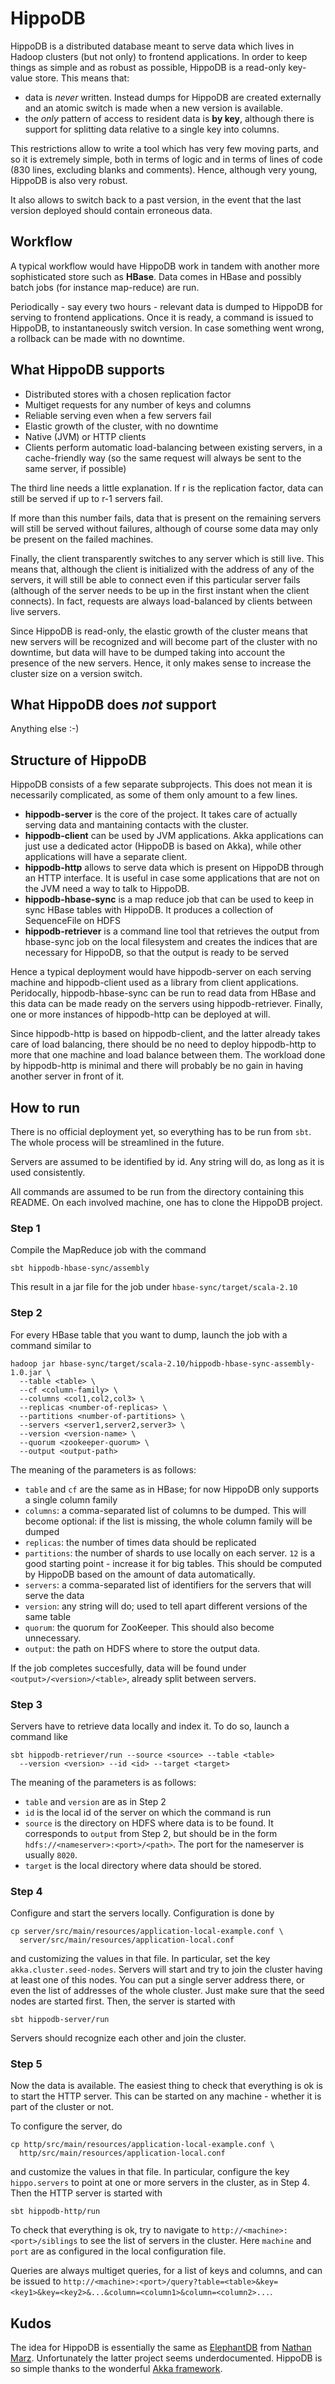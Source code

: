HippoDB
========

HippoDB is a distributed database meant to serve data which lives in Hadoop clusters (but not only) to frontend applications. In order to keep things as simple and as robust as possible, HippoDB is a read-only key-value store. This means that:

* data is *never* written. Instead dumps for HippoDB are created externally and an atomic switch is made when a new version is available.
* the *only* pattern of access to resident data is **by key**, although there is support for splitting data relative to a single key into columns.

This restrictions allow to write a tool which has very few moving parts, and so it is extremely simple, both in terms of logic and in terms of lines of code (830 lines, excluding blanks and comments). Hence, although very young, HippoDB is also very robust.

It also allows to switch back to a past version, in the event that the last version deployed should contain erroneous data.

Workflow
--------

A typical workflow would have HippoDB work in tandem with another more sophisticated store such as **HBase**. Data comes in HBase and possibly batch jobs (for instance map-reduce) are run.

Periodically - say every two hours - relevant data is dumped to HippoDB for serving to frontend applications. Once it is ready, a command is issued to HippoDB, to instantaneously switch version. In case something went wrong, a rollback can be made with no downtime.

What HippoDB supports
----------------------

* Distributed stores with a chosen replication factor
* Multiget requests for any number of keys and columns
* Reliable serving even when a few servers fail
* Elastic growth of the cluster, with no downtime
* Native (JVM) or HTTP clients
* Clients perform automatic load-balancing between existing servers, in a cache-friendly way (so the same request will always be sent to the same server, if possible)

The third line needs a little explanation. If r is the replication factor, data can still be served if up to r-1 servers fail.

If more than this number fails, data that is present on the remaining servers will still be served without failures, although of course some data may only be present on the failed machines.

Finally, the client transparently switches to any server which is still live. This means that, although the client is initialized with the address of any of the servers, it will still be able to connect even if this particular server fails (although of the server needs to be up in the first instant when the client connects). In fact, requests are always load-balanced by clients between live servers.

Since HippoDB is read-only, the elastic growth of the cluster means that new servers will be recognized and will become part of the cluster with no downtime, but data will have to be dumped taking into account the presence of the new servers. Hence, it only makes sense to increase the cluster size on a version switch.

What HippoDB does *not* support
------------------------------

Anything else :-)

Structure of HippoDB
---------------------

HippoDB consists of a few separate subprojects. This does not mean it is necessarily complicated, as some of them only amount to a few lines.

* **hippodb-server** is the core of the project. It takes care of actually serving data and mantaining contacts with the cluster.
* **hippodb-client** can be used by JVM applications. Akka applications can just use a dedicated actor (HippoDB is based on Akka), while other applications will have a separate client.
* **hippodb-http** allows to serve data which is present on HippoDB through an HTTP interface. It is useful in case some applications that are not on the JVM need a way to talk to HippoDB.
* **hippodb-hbase-sync** is a map reduce job that can be used to keep in sync HBase tables with HippoDB. It produces a collection of SequenceFile on HDFS
* **hippodb-retriever** is a command line tool that retrieves the output from hbase-sync job on the local filesystem and creates the indices that are necessary for HippoDB, so that the output is ready to be served

Hence a typical deployment would have hippodb-server on each serving machine and hippodb-client used as a library from client applications. Peridocally, hippodb-hbase-sync can be run to read data from HBase and this data can be made ready on the servers using hippodb-retriever. Finally, one or more instances of hippodb-http can be deployed at will.

Since hippodb-http is based on hippodb-client, and the latter already takes care of load balancing, there should be no need to deploy hippodb-http to more that one machine and load balance between them. The workload done by hippodb-http is minimal and there will probably be no gain in having another server in front of it.

How to run
----------

There is no official deployment yet, so everything has to be run from `sbt`. The whole process will be streamlined in the future.

Servers are assumed to be identified by id. Any string will do, as long as it is used consistently.

All commands are assumed to be run from the directory containing this README. On each involved machine, one has to clone the HippoDB project.

### Step 1

Compile the MapReduce job with the command

    sbt hippodb-hbase-sync/assembly

This result in a jar file for the job under `hbase-sync/target/scala-2.10`

### Step 2

For every HBase table that you want to dump, launch the job with a command similar to

    hadoop jar hbase-sync/target/scala-2.10/hippodb-hbase-sync-assembly-1.0.jar \
      --table <table> \
      --cf <column-family> \
      --columns <col1,col2,col3> \
      --replicas <number-of-replicas> \
      --partitions <number-of-partitions> \
      --servers <server1,server2,server3> \
      --version <version-name> \
      --quorum <zookeeper-quorum> \
      --output <output-path>

The meaning of the parameters is as follows:

* `table` and `cf` are the same as in HBase; for now HippoDB only supports a single column family
* `columns`: a comma-separated list of columns to be dumped. This will become optional: if the list is missing, the whole column family will be dumped
* `replicas`: the number of times data should be replicated
* `partitions`: the number of shards to use locally on each server. `12` is a good starting point - increase it for big tables. This should be computed by HippoDB based on the amount of data automatically.
* `servers`: a comma-separated list of identifiers for the servers that will serve the data
* `version`: any string will do; used to tell apart different versions of the same table
* `quorum`: the quorum for ZooKeeper. This should also become unnecessary.
* `output`: the path on HDFS where to store the output data.

If the job completes succesfully, data will be found under `<output>/<version>/<table>`, already split between servers.

### Step 3

Servers have to retrieve data locally and index it. To do so, launch a command like

    sbt hippodb-retriever/run --source <source> --table <table>
      --version <version> --id <id> --target <target>

The meaning of the parameters is as follows:

* `table` and `version` are as in Step 2
* `id` is the local id of the server on which the command is run
* `source` is the directory on HDFS where data is to be found. It corresponds to `output` from Step 2, but should be in the form `hdfs://<nameserver>:<port>/<path>`. The port for the nameserver is usually `8020`.
* `target` is the local directory where data should be stored.

### Step 4

Configure and start the servers locally. Configuration is done by

    cp server/src/main/resources/application-local-example.conf \
      server/src/main/resources/application-local.conf

and customizing the values in that file. In particular, set the key `akka.cluster.seed-nodes`. Servers will start and try to join the cluster having at least one of this nodes. You can put a single server address there, or even the list of addresses of the whole cluster. Just make sure that the seed nodes are started first. Then, the server is started with

    sbt hippodb-server/run

Servers should recognize each other and join the cluster.

### Step 5

Now the data is available. The easiest thing to check that everything is ok is to start the HTTP server. This can be started on any machine - whether it is part of the cluster or not.

To configure the server, do

    cp http/src/main/resources/application-local-example.conf \
      http/src/main/resources/application-local.conf

and customize the values in that file. In particular, configure the key `hippo.servers` to point at one or more servers in the cluster, as in Step 4. Then the HTTP server is started with

    sbt hippodb-http/run

To check that everything is ok, try to navigate to `http://<machine>:<port>/siblings` to see the list of servers in the cluster. Here `machine` and `port` are as configured in the local configuration file.

Queries are always multiget queries, for a list of keys and columns, and can be issued to `http://<machine>:<port>/query?table=<table>&key=<key1>&key=<key2>&...&column=<column1>&column=<column2>...`.

Kudos
-----

The idea for HippoDB is essentially the same as [ElephantDB](https://github.com/nathanmarz/elephantdb "ElephantDB") from [Nathan Marz](https://github.com/nathanmarz/). Unfortunately the latter project seems underdocumented. HippoDB is so simple thanks to the wonderful [Akka framework](http://akka.io/ "Akka").